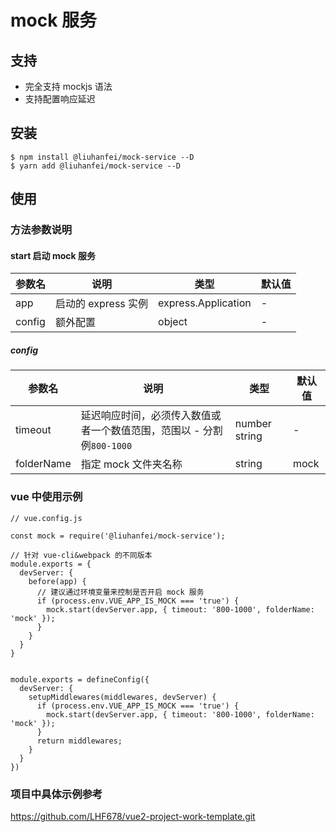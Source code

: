 # mock 服务

## 支持
- 完全支持 mockjs 语法
- 支持配置响应延迟

## 安装
```
$ npm install @liuhanfei/mock-service --D
$ yarn add @liuhanfei/mock-service --D
```

## 使用

### 方法参数说明

#### start 启动 mock 服务

| 参数名 | 说明 | 类型 | 默认值 |
|-|-|-|-|
| app | 启动的 express 实例 | express.Application  | - |
| config | 额外配置 | object  | - |

##### config

| 参数名 | 说明 | 类型 | 默认值 |
|-|-|-|-|
| timeout | 延迟响应时间，必须传入数值或者一个数值范围，范围以 - 分割 例```800-1000``` | number string  | - |
| folderName | 指定 mock 文件夹名称 | string  | mock |


### vue 中使用示例
```
// vue.config.js

const mock = require('@liuhanfei/mock-service');

// 针对 vue-cli&webpack 的不同版本
module.exports = {
  devServer: {
    before(app) {
      // 建议通过环境变量来控制是否开启 mock 服务
      if (process.env.VUE_APP_IS_MOCK === 'true') {
        mock.start(devServer.app, { timeout: '800-1000', folderName: 'mock' });
      }
    }
  }
}


module.exports = defineConfig({
  devServer: {
    setupMiddlewares(middlewares, devServer) {
      if (process.env.VUE_APP_IS_MOCK === 'true') {
        mock.start(devServer.app, { timeout: '800-1000', folderName: 'mock' });
      }
      return middlewares;
    }
  }
})
```

### 项目中具体示例参考
https://github.com/LHF678/vue2-project-work-template.git
